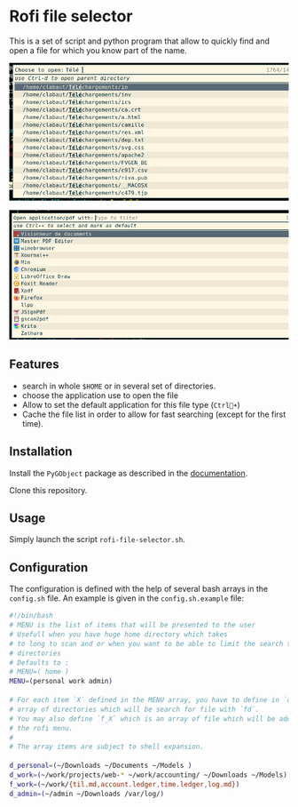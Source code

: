 # Rofi file selector

This is a set of script and python program that allow to quickly find and open
a file for which you know part of the name.

![Choosing the file to open](./file_selector.png)

![Choosing the application to use](./opener-selector.png)

## Features

- search in whole `$HOME` or in several set of directories.
- choose the application use to open the file
- Allow to set the default application for this file type (`Ctrl+`)
- Cache the file list in order to allow for fast searching (except for the
  first time).

## Installation

Install the `PyGObject` package as described in the
[documentation](https://pygobject.readthedocs.io/en/latest/getting_started.html).

Clone this repository.

## Usage

Simply launch the script `rofi-file-selector.sh`.

## Configuration

The configuration is defined with the help of several bash arrays in the
`config.sh` file. An example is given in the `config.sh.example` file:
```bash
#!/bin/bash
# MENU is the list of items that will be presented to the user
# Usefull when you have huge home directory which takes
# to long to scan and or when you want to be able to limit the search to some
# directories
# Defaults to :
# MENU=( home )
MENU=(personal work admin)

# For each item `X` defined in the MENU array, you have to define in `d_X` an
# array of directories which will be search for file with `fd`.
# You may also define `f_X` which is an array of file which will be added to
# the rofi menu.
#
# The array items are subject to shell expansion.

d_personal=(~/Downloads ~/Documents ~/Models )
d_work=(~/work/projects/web-* ~/work/accounting/ ~/Downloads ~/Models)
f_work=(~/work/{til.md,account.ledger,time.ledger,log.md})
d_admin=(~/admin ~/Downloads /var/log/)
```
